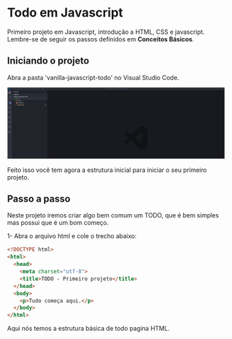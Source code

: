 # Todo em Javascript 

Primeiro projeto em Javascript, introdução a HTML, CSS e javascript. Lembre-se de seguir os passos definidos em **Conceitos Básicos**.

## Iniciando o projeto

Abra a pasta 'vanilla-javascript-todo' no Visual Studio Code.

![Visual Studio Code](/12-projetos/images/vanilla-javascript-todo-01.jpg?raw=true "Visual Studio Code")

Feito isso você tem agora a estrutura inicial para iniciar o seu primeiro projeto.

## Passo a passo

Neste projeto iremos criar algo bem comum um TODO, que é bem simples mas possui que é um bom começo.

1- Abra o arquivo html e cole o trecho abaixo:

```HTML
<!DOCTYPE html>
<html>
  <head>
    <meta charset="utf-8">
    <title>TODO - Primeiro projeto</title>
  </head>
  <body>
    <p>Tudo começa aqui.</p>
  </body>
</html>
```

Aqui nós temos a estrutura básica de todo pagina HTML.